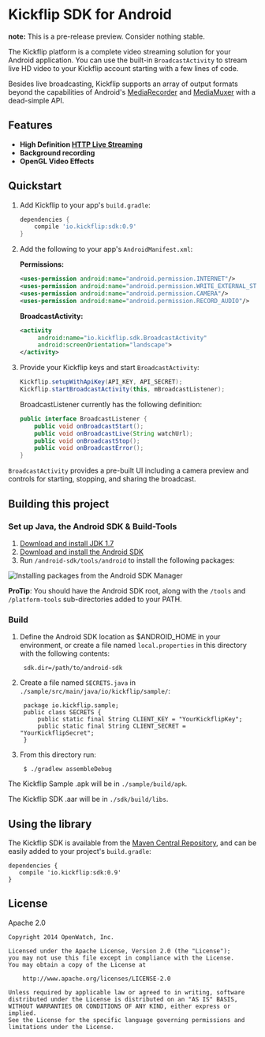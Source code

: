 # Kickflip SDK for Android

**note:** This is a pre-release preview. Consider nothing stable.

The Kickflip platform is a complete video streaming solution for your Android application. You can use the built-in `BroadcastActivity` to stream live HD video to your Kickflip account starting with a few lines of code.

Besides live broadcasting, Kickflip supports an array of output formats beyond the capabilities of Android's [MediaRecorder](http://developer.android.com/reference/android/media/MediaRecorder.html) and [MediaMuxer](https://developer.android.com/reference/android/media/MediaMuxer.html) with a dead-simple API.

## Features

+ **High Definition [HTTP Live Streaming](http://en.wikipedia.org/wiki/HTTP_Live_Streaming)**
+ **Background recording**
+ **OpenGL Video Effects**



## Quickstart

1. Add Kickflip to your app's `build.gradle`:

	```groovy
	dependencies {
   		compile 'io.kickflip:sdk:0.9'
	}
	```


2. Add the following to your app's `AndroidManifest.xml`:

    **Permissions:**
	```xml	       
    <uses-permission android:name="android.permission.INTERNET"/>
    <uses-permission android:name="android.permission.WRITE_EXTERNAL_STORAGE"/>
    <uses-permission android:name="android.permission.CAMERA"/>
    <uses-permission android:name="android.permission.RECORD_AUDIO"/>
	```
	
	**BroadcastActivity:**
	
	```xml
    <activity
         android:name="io.kickflip.sdk.BroadcastActivity"
         android:screenOrientation="landscape">
    </activity>
	```

4. Provide your Kickflip keys and start `BroadcastActivity`:

	```java
	Kickflip.setupWithApiKey(API_KEY, API_SECRET);
	Kickflip.startBroadcastActivity(this, mBroadcastListener);
	```
    	
   BroadcastListener currently has the following definition:


	```java
	public interface BroadcastListener {
	    public void onBroadcastStart();
	    public void onBroadcastLive(String watchUrl);
	    public void onBroadcastStop();
	    public void onBroadcastError();
	}
	```
   	
`BroadcastActivity` provides a pre-built UI including a camera preview and controls for starting, stopping, and sharing the broadcast.

## Building this project

### Set up Java, the Android SDK & Build-Tools

1. [Download and install JDK 1.7](http://www.oracle.com/technetwork/java/javase/downloads/jdk7-downloads-1880260.html)
2. [Download and install the Android SDK](http://developer.android.com/sdk/)
3. Run `/android-sdk/tools/android` to install the following packages:
    
![Installing packages from the Android SDK Manager](http://i.imgur.com/PuWsBEB.png)

**ProTip**: You should have the Android SDK root, along with the `/tools` and `/platform-tools` sub-directories added to your PATH.

### Build

1. Define the Android SDK location as $ANDROID_HOME in your environment, or create a file named `local.properties` in this directory with the following contents:
    
	    sdk.dir=/path/to/android-sdk
	    
2. Create a file named `SECRETS.java` in `./sample/src/main/java/io/kickflip/sample/`:

		package io.kickflip.sample;
		public class SECRETS {
		    public static final String CLIENT_KEY = "YourKickflipKey";
		    public static final String CLIENT_SECRET = "YourKickflipSecret";
		}


3. From this directory run:

	    $ ./gradlew assembleDebug

The Kickflip Sample .apk will be in `./sample/build/apk`. 

The Kickflip SDK .aar will be in `./sdk/build/libs`.

## Using the library

The Kickflip SDK is available from the [Maven Central Repository](http://search.maven.org/), and can be easily added to your project's `build.gradle`:

    dependencies {
	   compile 'io.kickflip:sdk:0.9'
	}


## License

Apache 2.0

	Copyright 2014 OpenWatch, Inc.
	
	Licensed under the Apache License, Version 2.0 (the "License");
	you may not use this file except in compliance with the License.
	You may obtain a copy of the License at
	
	    http://www.apache.org/licenses/LICENSE-2.0
	
	Unless required by applicable law or agreed to in writing, software
	distributed under the License is distributed on an "AS IS" BASIS,
	WITHOUT WARRANTIES OR CONDITIONS OF ANY KIND, either express or implied.
	See the License for the specific language governing permissions and
	limitations under the License.